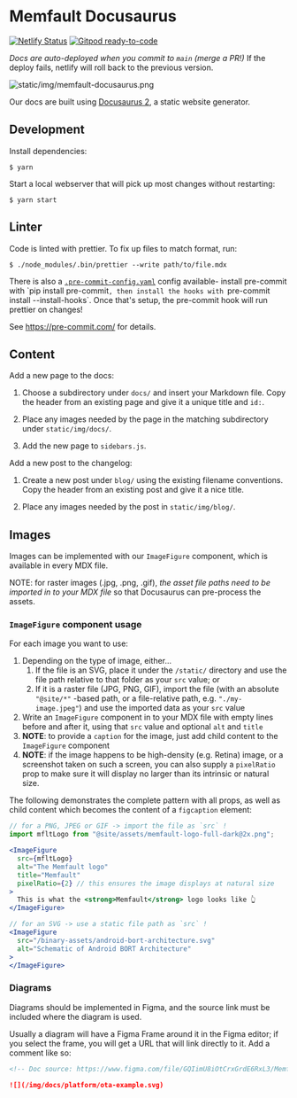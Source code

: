 # Memfault Docusaurus

[![Netlify Status](https://api.netlify.com/api/v1/badges/53e9bd12-7f75-468c-ab7f-eb4b70d10e07/deploy-status)](https://app.netlify.com/sites/memfault-docs/deploys)
[![Gitpod ready-to-code](https://img.shields.io/badge/Gitpod-ready--to--code-blue?logo=gitpod)](https://gitpod.io/#https://github.com/memfault/memfault-docs)

_Docs are auto-deployed when you commit to `main` (merge a PR!)_ If the deploy fails, netlify will roll back to the previous version.

![static/img/memfault-docusaurus.png](static/img/memfault-docusaurus.png)

Our docs are built using [Docusaurus 2](https://v2.docusaurus.io/), a static
website generator.

## Development

Install dependencies:

```
$ yarn
```

Start a local webserver that will pick up most changes without restarting:

```
$ yarn start
```

## Linter

Code is linted with prettier. To fix up files to match format, run:

```
$ ./node_modules/.bin/prettier --write path/to/file.mdx
```

There is also a [`.pre-commit-config.yaml`](`.pre-commit-config.yaml) config
available- install pre-commit with `pip install pre-commit`, then install the
hooks with `pre-commit install --install-hooks`. Once that's setup, the
pre-commit hook will run prettier on changes!

See https://pre-commit.com/ for details.

## Content

Add a new page to the docs:

1. Choose a subdirectory under `docs/` and insert your Markdown file. Copy the
   header from an existing page and give it a unique title and `id:`.

2. Place any images needed by the page in the matching subdirectory under
   `static/img/docs/`.

3. Add the new page to `sidebars.js`.

Add a new post to the changelog:

1. Create a new post under `blog/` using the existing filename conventions. Copy
   the header from an existing post and give it a nice title.

2. Place any images needed by the post in `static/img/blog/`.

## Images

Images can be implemented with our `ImageFigure` component, which is available in every MDX file.

NOTE: for raster images (.jpg, .png, .gif), _the asset file paths need to be imported in to your MDX file_ so that Docusaurus can pre-process the assets.

### `ImageFigure` component usage

For each image you want to use:

1. Depending on the type of image, either...
   1. If the file is an SVG, place it under the `/static/` directory and use the file path relative to that folder as your `src` value; or
   2. If it is a raster file (JPG, PNG, GIF), import the file (with an absolute `"@site/*"` -based path, or a file-relative path, e.g. `"./my-image.jpeg"`) and use the imported data as your `src` value
2. Write an `ImageFigure` component in to your MDX file with empty lines before and after it, using that `src` value and optional `alt` and `title`
3. **NOTE**: to provide a `caption` for the image, just add child content to the `ImageFigure` component
4. **NOTE**: if the image happens to be high-density (e.g. Retina) image, or a screenshot taken on such a screen, you can also supply a `pixelRatio` prop to make sure it will display no larger than its intrinsic or natural size.

The following demonstrates the complete pattern with all props, as well as child content which becomes the content of a `figcaption` element:

```jsx
// for a PNG, JPEG or GIF -> import the file as `src` !
import mfltLogo from "@site/assets/memfault-logo-full-dark@2x.png";

<ImageFigure
  src={mfltLogo}
  alt="The Memfault logo"
  title="Memfault"
  pixelRatio={2} // this ensures the image displays at natural size
>
  This is what the <strong>Memfault</strong> logo looks like 👆
</ImageFigure>

// for an SVG -> use a static file path as `src` !
<ImageFigure
  src="/binary-assets/android-bort-architecture.svg"
  alt="Schematic of Android BORT Architecture"
>
</ImageFigure>
```

### Diagrams

Diagrams should be implemented in Figma, and the source link must be included
where the diagram is used.

Usually a diagram will have a Figma Frame around it in the Figma editor; if you
select the frame, you will get a URL that will link directly to it. Add a
comment like so:

```markdown
<!-- Doc source: https://www.figma.com/file/GQIimU8iOtCrxGrdE6RxL3/Memfault-SDK-Architecture?node-id=808%3A10&t=2xgYRnOsaxVM51AB-0 -->

![](/img/docs/platform/ota-example.svg)
```

